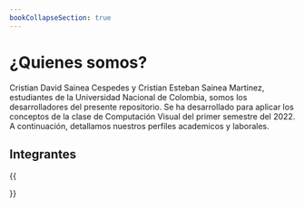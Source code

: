 ```yaml
---
bookCollapseSection: true
---
```


# ¿Quienes somos?

Cristian David Sainea Cespedes y Cristian Esteban Sainea Martinez, estudiantes de la Universidad Nacional de Colombia, somos los desarrolladores del presente repositorio. Se ha desarrollado para aplicar los conceptos de la clase de Computación Visual del primer semestre del 2022. A continuación, detallamos nuestros perfiles academicos y laborales.

## Integrantes
{{<section>}}
